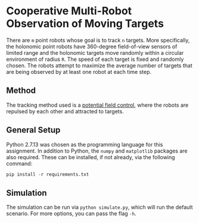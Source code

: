 # Cooperative Multi-Robot Observation of Moving Targets

There are `m` point robots whose goal is to track `n` targets. More specifically, the holonomic point robots have 360-degree field-of-view sensors of limited range and the holonomic targets move randomly within a circular environment of radius `R`. The speed of each target is fixed and randomly chosen. The robots attempt to maximize the average number of targets that are being observed by at least one robot at each time step.

## Method
The tracking method used is a [potential field control](https://link.springer.com/article/10.1023/A:1015256330750), where the robots are repulsed by each other and attracted to targets. 

## General Setup
Python 2.7.13 was chosen as the programming language for this assignment. In addition to Python, the `numpy` and `matplotlib` packages are also required. These can be installed, if not already, via the following command:
```python
pip install -r requirements.txt
```

## Simulation
The simulation can be run via `python simulate.py`, which will run the default scenario. For more options, you can pass the flag `-h`.
